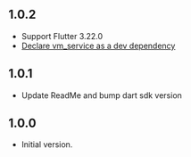 ## 1.0.2

- Support Flutter 3.22.0
- [Declare vm_service as a dev dependency](https://github.com/vlastachu/autoclose/pull/4)

## 1.0.1

- Update ReadMe and bump dart sdk version

## 1.0.0

- Initial version.